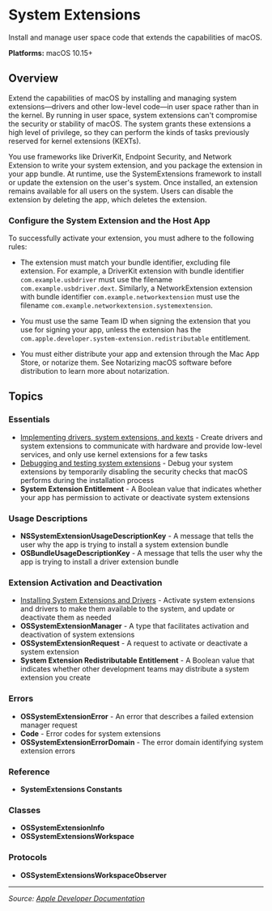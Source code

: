 # System Extensions

Install and manage user space code that extends the capabilities of macOS.

**Platforms:** macOS 10.15+

## Overview

Extend the capabilities of macOS by installing and managing system extensions—drivers and other low-level code—in user space rather than in the kernel. By running in user space, system extensions can't compromise the security or stability of macOS. The system grants these extensions a high level of privilege, so they can perform the kinds of tasks previously reserved for kernel extensions (KEXTs).

You use frameworks like DriverKit, Endpoint Security, and Network Extension to write your system extension, and you package the extension in your app bundle. At runtime, use the SystemExtensions framework to install or update the extension on the user's system. Once installed, an extension remains available for all users on the system. Users can disable the extension by deleting the app, which deletes the extension.

### Configure the System Extension and the Host App

To successfully activate your extension, you must adhere to the following rules:

- The extension must match your bundle identifier, excluding file extension. For example, a DriverKit extension with bundle identifier `com.example.usbdriver` must use the filename `com.example.usbdriver.dext`. Similarly, a NetworkExtension extension with bundle identifier `com.example.networkextension` must use the filename `com.example.networkextension.systemextension`.

- You must use the same Team ID when signing the extension that you use for signing your app, unless the extension has the `com.apple.developer.system-extension.redistributable` entitlement.

- You must either distribute your app and extension through the Mac App Store, or notarize them. See Notarizing macOS software before distribution to learn more about notarization.

## Topics

### Essentials
- [Implementing drivers, system extensions, and kexts](https://developer.apple.com/documentation/systemextensions/implementing_drivers_system_extensions_and_kexts) - Create drivers and system extensions to communicate with hardware and provide low-level services, and only use kernel extensions for a few tasks
- [Debugging and testing system extensions](https://developer.apple.com/documentation/systemextensions/debugging_and_testing_system_extensions) - Debug your system extensions by temporarily disabling the security checks that macOS performs during the installation process
- **System Extension Entitlement** - A Boolean value that indicates whether your app has permission to activate or deactivate system extensions

### Usage Descriptions
- **NSSystemExtensionUsageDescriptionKey** - A message that tells the user why the app is trying to install a system extension bundle
- **OSBundleUsageDescriptionKey** - A message that tells the user why the app is trying to install a driver extension bundle

### Extension Activation and Deactivation
- [Installing System Extensions and Drivers](https://developer.apple.com/documentation/systemextensions/installing_system_extensions_and_drivers) - Activate system extensions and drivers to make them available to the system, and update or deactivate them as needed
- **OSSystemExtensionManager** - A type that facilitates activation and deactivation of system extensions
- **OSSystemExtensionRequest** - A request to activate or deactivate a system extension
- **System Extension Redistributable Entitlement** - A Boolean value that indicates whether other development teams may distribute a system extension you create

### Errors
- **OSSystemExtensionError** - An error that describes a failed extension manager request
- **Code** - Error codes for system extensions
- **OSSystemExtensionErrorDomain** - The error domain identifying system extension errors

### Reference
- **SystemExtensions Constants**

### Classes
- **OSSystemExtensionInfo**
- **OSSystemExtensionsWorkspace**

### Protocols
- **OSSystemExtensionsWorkspaceObserver**

---

*Source: [Apple Developer Documentation](https://developer.apple.com/documentation/SystemExtensions)*